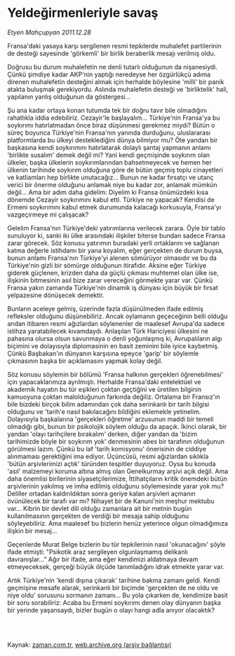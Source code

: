# Yeldeğirmenleriyle savaş

*Etyen Mahçupyan 2011.12.28*

<td class="columnist-detail">
<p>Fransa'daki yasaya karşı sergilenen resmi tepkilerde muhalefet partilerinin de desteği sayesinde 'görkemli' bir birlik beraberlik mesajı verilmiş oldu.</p>
<p>
<div id="haberMetinDiv">
<p>Doğrusu bu durum muhalefetin ne denli tutarlı olduğunun da nişanesiydi. Çünkü şimdiye kadar AKP'nin yaptığı neredeyse her özgürlükçü adıma direnen muhalefetin desteğini almak için herhalde böylesine 'milli' bir panik atakta buluşmak gerekiyordu. Aslında muhalefetin desteği ve 'birliktelik' hali, yapılanın yanlış olduğunun da göstergesi...
<p>Şu ana kadar ortaya konan tutumda tek bir doğru tavır bile olmadığını rahatlıkla iddia edebiliriz. Cezayir'le başlayalım... Türkiye'nin Fransa'ya bu soykırımı hatırlatmadan önce biraz düşünmesi gerekmez miydi? Bütün o süreç boyunca Türkiye'nin Fransa'nın yanında durduğunu, uluslararası platformlarda bu ülkeyi desteklediğini dünya bilmiyor mu? Öte yandan bir başkasına kendi soykırımını hatırlatarak dolaylı şantaj yapmanın anlamı 'birlikte susalım' demek değil mi? Yani kendi geçmişinde soykırım olan ülkeler, başka ülkelerin soykırımlarından bahsetmeyecek ve hemen her ülkenin tarihinde soykırım olduğuna göre de bütün geçmiş toplu cinayetleri ve katliamları hep birlikte unutacağız... Bunun ne kadar fırsatçı ve utanç verici bir önerme olduğunu anlamak niye bu kadar zor, anlamak mümkün değil... Ama bir adım daha gidelim: Diyelim ki Fransa önümüzdeki kısa dönemde Cezayir soykırımını kabul etti. Türkiye ne yapacak? Kendisi de Ermeni soykırımını kabul etmek durumunda kalacağı korkusuyla, Fransa'yı vazgeçirmeye mi çalışacak?
<p>Gelelim Fransa'nın Türkiye'deki yatırımlarına verilecek zarara. Öyle bir tablo sunuluyor ki, sanki iki ülke arasındaki ilişkiler biterse bundan sadece Fransa zarar görecek. Söz konusu yatırımın buradaki yerli ortaklarını ve sağlanan katma değerle istihdamı bir yana koyalım, eğer gerçekten de durum buysa, bunun anlamı Fransa'nın Türkiye'yi alenen sömürüyor olmasıdır ve bu da Türkiye'nin gizli bir sömürge olduğunun itirafıdır. Aksine eğer Türkiye giderek güçlenen, krizden daha da güçlü çıkması muhtemel olan ülke ise, ilişkinin bitmesinin asıl bize zarar vereceğini görmekte yarar var. Çünkü Fransa yakın zamanda Türkiye'nin dinamik iş dünyası için büyük bir fırsat yelpazesine dönüşecek demektir. 
<p>Bunların aceleye gelmiş, üzerinde fazla düşünülmeden ifade edilmiş refleksler olduğunu düşünebiliriz. Ancak oylamanın geçeceğinin belli olduğu andan itibaren resmi ağızlardan söylenenler de maalesef Avrupa'da sadece istihza yaratabilecek kıvamdaydı. Anlaşılan Türk Hariciyesi ülkesini ne pahasına olursa olsun savunmaya o denli yoğunlaşmış ki, Avrupalıların algı biçimini ve dolayısıyla diplomasinin en basit zeminini bile iyice kaybetmiş. Çünkü Başbakan'ın dünyanın karşısına epeyce 'garip' bir söylemle çıkmasının başka bir açıklamasını yapmak kolay değil.
<p>Söz konusu söylemin bir bölümü 'Fransa halkının gerçekleri öğrenebilmesi' için yapacaklarımıza ayrılmıştı. Herhalde Fransa'daki entelektüel ve akademik hayatın bu tür eşikleri çoktan geçtiğini ve üretilen bilginin kamuoyuna çoktan malolduğunun farkında değiliz. Ortalama bir Fransız'ın bile bizdeki birçok bilim adamından çok daha serinkanlı bir tarih bilgisi olduğunu ve 'tarih'e nasıl bakılacağını bildiğini eklemekle yetinelim. Dolayısıyla başkalarına 'gerçekleri öğretme' arzusunun maddi bir temeli olmadığı gibi, bunun bir psikolojik söylem olduğu da apaçık. İkinci olarak, bir yandan 'olayı tarihçilere bırakalım' derken, diğer yandan da 'bizim tarihimizde böyle bir soykırım yok' denmesinin abes bir tarafının olduğunun görülmesi lazım. Çünkü bu laf 'tarih komisyonu' önerisinin de ciddiye alınmaması gerektiğini ima ediyor. Üçüncüsü, resmi ağızlardan sıklıkla 'bütün arşivlerimizi açtık' türünden tespitler duyuyoruz. Oysa bu konuda 'asıl' malzemeyi koruma altına almış olan Genelkurmay arşivi açık değil. Ama daha önemlisi birilerinin siyasetçilerimize, İttihatçıların kritik önemdeki bütün arşivlerinin yakılmış ve imha edilmiş olduğunu söylemesinde yarar yok mu? Deliller ortadan kaldırıldıktan sonra geriye kalan arşivleri açmanın övünülecek bir tarafı var mı? Nihayet bir de Kanuni'nin meşhur mektubu var... Kibrin bir devlet dili olduğu zamanlara ait bir metnin bugün kullanılmasının gerçekten de verdiği bir mesaja sahip olduğunu söyleyebiliriz. Ama maalesef bu bizlerin henüz yeterince olgun olmadığımıza ilişkin bir mesaj...
<p>Geçenlerde Murat Belge bizlerin bu tür tepkilerinin nasıl 'okunacağını' şöyle ifade etmişti: "Psikotik araz sergileyen olgunlaşmamış delikanlı davranışlar..." Ağır bir ifade, ama eğer kendimizi aldatmaya devam etmeyeceksek, gerçeği büyük ölçüde tanımladığını idrak etmekte yarar var.
<p>Artık Türkiye'nin 'kendi dışına çıkarak' tarihine bakma zamanı geldi. Kendi geçmişine mesafe alarak, serinkanlı bir biçimde 'gerçekten de ne oldu ve niye oldu' sorusunu sormanın zamanı... Bu yola çıkarken de, kendimize basit bir soru sorabiliriz: Acaba bu Ermeni soykırımı denen olay dünyanın başka bir yerinde yaşansaydı, bizler bugün o olayı hangi adla anıyor olacaktık? </p></p></p></p></p></p></p></div>
</p>


<p><br>
		 </br></p></td>

Kaynak: [zaman.com.tr](http://zaman.com.tr/yazar.do?yazino=1220825), [web.archive.org (arşiv bağlantısı)](http://web.archive.org/web/20120129150817/http://zaman.com.tr/yazar.do?yazino=1220825)
